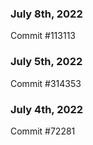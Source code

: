 ### July 8th, 2022

Commit #113113

### July 5th, 2022

Commit #314353


### July 4th, 2022

Commit #72281

